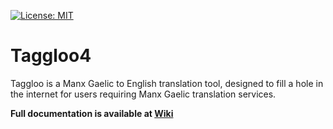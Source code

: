[![License: MIT](https://img.shields.io/badge/License-MIT-yellow.svg)](https://opensource.org/licenses/MIT)

# Taggloo4

Taggloo is a Manx Gaelic to English translation tool, designed to fill a hole in the internet for users requiring Manx Gaelic translation services.

**Full documentation is available at [Wiki](https://github.com/ProgramX-NPledger/Taggloo4/wiki)**


